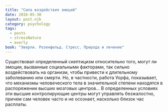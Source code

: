 ```yaml
---
title: "Сила воздействия эмоций"
date: 2016-05-30
layout: post.njk
category: psychology
tags:
  - posts
  - stressNature
  - everly
book: "Эверли. Розенфельд. Стресс. Природа и лечение"
---
```


Существовал определенный скептицизм относительно того, могут ли эмоции, вызванные социальными факторами, так сильно воздействовать на организм, чтобы привести к длительному заболеванию или смерти. Но, в частности, работа Уорфа, показывает, что механизмы человеческого тела в значительной степени находятся в распоряжении высших мозговых центров… В определенных условиях эти высшие контролирующие центры могут управлять безжалостно, причем сам человек часто и не осознает, насколько близок час расплаты.

